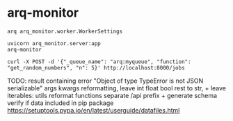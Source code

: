 # arq-monitor

```
arq arq_monitor.worker.WorkerSettings

uvicorn arq_monitor.server:app
arq-monitor
```

```
curl -X POST -d '{"_queue_name": "arq:myqueue", "function": "get_random_numbers", "n": 5}' http://localhost:8000/jobs
```

TODO:
    result containing error "Object of type TypeError is not JSON serializable"
    args kwargs reformatting, leave int float bool rest to str, + leave iterables: utils reformat functions
    separate /api prefix + generate schema
    verify if data included in pip package
    https://setuptools.pypa.io/en/latest/userguide/datafiles.html

